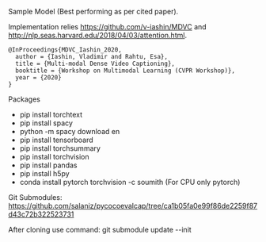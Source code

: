 Sample Model (Best performing as per cited paper).

Implementation relies https://github.com/v-iashin/MDVC and http://nlp.seas.harvard.edu/2018/04/03/attention.html.
 
```
@InProceedings{MDVC_Iashin_2020,
  author = {Iashin, Vladimir and Rahtu, Esa},
  title = {Multi-modal Dense Video Captioning},
  booktitle = {Workshop on Multimodal Learning (CVPR Workshop)},
  year = {2020}
}
```

Packages
- pip install torchtext
- pip install spacy
- python -m spacy download en
- pip install tensorboard
- pip install torchsummary
- pip install torchvision
- pip install pandas
- pip install h5py
- conda install pytorch torchvision -c soumith (For CPU only pytorch)

Git Submodules:
https://github.com/salaniz/pycocoevalcap/tree/ca1b05fa0e99f86de2259f87d43c72b322523731

After cloning use command: git submodule update --init
